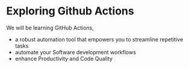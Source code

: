 # Exploring Github Actions
We will be learning GitHub Actions,
 - a robust automation tool that empowers you to streamline repetitive tasks
 - automate your Software development workflows
 - enhance Productivity and Code Quality